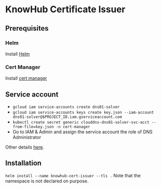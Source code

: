 # KnowHub Certificate Issuer

## Prerequisites
### Helm
Install [Helm](https://medium.com/google-cloud/install-secure-helm-in-gke-254d520061f7)

### Cert Manager
Install [cert manager](https://docs.cert-manager.io/en/latest/getting-started/install/kubernetes.html)

## Service account
* `gcloud iam service-accounts create dns01-solver`
* `gcloud iam service-accounts keys create key.json --iam-account dns01-solver@$PROJECT_ID.iam.gserviceaccount.com`
* `kubectl create secret generic clouddns-dns01-solver-svc-acct --from-file=key.json -n cert-manager`
* Go to IAM & Admin and assign the service account the role of DNS Administrator

Other details [here](https://cert-manager.readthedocs.io/en/latest/tasks/issuers/setup-acme/dns01/google.html).

## Installation
`helm install --name knowhub-cert-issuer --tls .`
Note that the namespace is not declared on purpose.